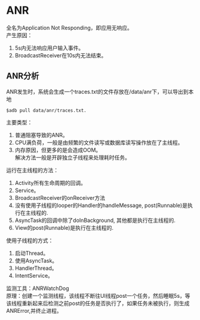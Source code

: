 ANR
===============================
全名为Application Not Responding，即应用无响应。    
产生原因：  	       
1. 5s内无法响应用户输入事件。				
2. BroadcastReceiver在10s内无法结束。      

ANR分析
------------------------------
ANR发生时，系统会生成一个traces.txt的文件存放在/data/anr下，可以导出到本地

	$adb pull data/anr/traces.txt.
	
主要类型：           
1. 普通阻塞导致的ANR。           
2. CPU满负荷，一般是由频繁的文件读写或数据库读写操作放在了主线程。        
3. 内存原因，但更多的是会造成OOM。   
解决方法一般是开辟独立子线程来处理耗时任务。       

运行在主线程的方法：        
1. Activity所有生命周期的回调。		
2. Service。            
3. BroadcastReceiver的onReceiver方法              
4. 没有使用子线程的looper的Handler的handleMessage, post(Runnable)是执行在主线程的.          
5. AsyncTask的回调中除了doInBackground, 其他都是执行在主线程的.           
6. View的post(Runnable)是执行在主线程的.        

使用子线程的方式：         
1. 启动Thread。      
2. 使用AsyncTask。       
3. HandlerThread。       
4. IntentService。    


监测工具：ANRWatchDog           
原理：创建一个监测线程，该线程不断往UI线程post一个任务，然后睡眠5s，等该线程重新起来后检测之前post的任务是否执行了，如果任务未被执行，则生成ANRError,并终止进程。
	

